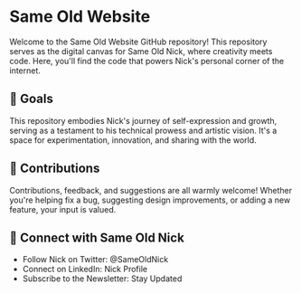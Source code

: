 # Same Old Website

Welcome to the Same Old Website GitHub repository! This repository serves as the digital canvas for Same Old Nick, where creativity meets code. Here, you'll find the code that powers Nick's personal corner of the internet. 

## 🚀 Goals
This repository embodies Nick's journey of self-expression and growth, serving as a testament to his technical prowess and artistic vision. It's a space for experimentation, innovation, and sharing with the world.

## 🤝 Contributions
Contributions, feedback, and suggestions are all warmly welcome! Whether you're helping fix a bug, suggesting design improvements, or adding a new feature, your input is valued.

## 🔗 Connect with Same Old Nick

 * Follow Nick on Twitter: @SameOldNick
 * Connect on LinkedIn: Nick Profile
 * Subscribe to the Newsletter: Stay Updated
